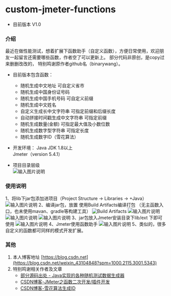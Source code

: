 # custom-jmeter-functions
* 目前版本 V1.0
### 介绍
最近在做性能测试，想着扩展下函数助手（自定义函数），方便日常使用，欢迎朋友一起留言还需要哪些函数，作者空了可以更新上。
部分代码非原创，是copy过来删删改改的， 特别鸣谢原作者github名（binarywang）。

* 目前版本包含函数：
    * 随机生成中文地址 可自定义省市
    * 随机生成中国身份证号码
    * 随机生成中国手机号码 可自定义前缀
    * 随机生成中文姓名
    * 自定义生成长中文字符串 可指定前缀和后缀长度
    * 自动拼接时间戳生成中文字符串 可指定前缀
    * 随机生成数量(金额) 可指定最大值及小数位数
    * 随机生成数字型字符串 可指定长度
    * 随机生成数字ID（雪花算法）


* 开发环境：
  Java JDK 1.8以上  
  Jmeter（version 5.4.1）


* 项目目录层级  
  ![输入图片说明](https://foruda.gitee.com/images/1668887398525593483/5df30101_5573483.png "屏幕截图")


### 使用说明
1、将lib下jar包添加进项目（Project Structure  ->  Libraries  -> +Java）
![输入图片说明](https://foruda.gitee.com/images/1668886470234687656/f6ebe1fa_5573483.png "屏幕截图")
2、编译jar包，放置
使用Build Artifacts编译打包 （无主函数入口，也未使用mavan、gradle等构建工具）
![Build Artifacts](https://foruda.gitee.com/images/1668887444072456034/18a44b81_5573483.png "屏幕截图")
![输入图片说明](https://foruda.gitee.com/images/1668887498672339324/45e5f349_5573483.png "屏幕截图")
![输入图片说明](https://foruda.gitee.com/images/1668887515702426173/c6eabe0e_5573483.png "屏幕截图")
![输入图片说明](https://foruda.gitee.com/images/1668887610503507232/771f5909_5573483.png "屏幕截图")
3、jar包放入Jmeter安装目录下lib/ext 下即可使用
![输入图片说明](https://foruda.gitee.com/images/1668887693650559077/f0b1f612_5573483.png "屏幕截图")
4、Jmeter使用函数助手
![输入图片说明](https://foruda.gitee.com/images/1668887775618855880/5f9c626a_5573483.png "屏幕截图")
5、类似的，很多自定义的函数都可同样的模式开发扩展。

### 其他

1. 本人博客地址 [https://blog.csdn.net](https://blog.csdn.net/weixin_43104848?spm=1000.2115.3001.5343)
2. 特别鸣谢相关作者及文章
    * [部分源码出处 - Java实现的各种随机测试数据生成器](https://github.com/binarywang/java-testdata-generator)
    * [CSDN博客-JMeter之函数二次开发/插件开发](https://blog.csdn.net/u011072936/article/details/125946439)
    * [CSDN博客-雪花算法生成ID](https://blog.csdn.net/qq_42900213/article/details/126172808)
